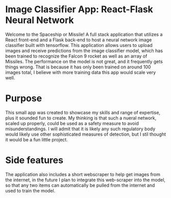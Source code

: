 # Image Classifier App: React-Flask Neural Network
Welcome to the Spaceship or Missile! A full stack application that utilizes a React front-end and a Flask back-end to host a neural network image classifier built with tensorflow. This application allows users to upload images and receive predictions from the image classifier model, which has been trained to recognize the Falcon 9 rocket as well as an array of Missiles. The performance on the model is not great, and it frequently gets things wrong. That is because it has only been trained on around 100 images total, I believe with more training data this app would scale very well.


# Purpose
This small app was created to showcase my skills and range of expertise, plus it sounded fun to create. My thinking is that such a nueral network, scaled up properly, could be used as a safety measure to avoid misunderstandings. I will admit that it is likely any such regulatory body would likely use other sophisticated measures of detection, but I stil thought it would be a fun little project.


# Side features
The application also includes a short webscraper to help get images from the internet, in the future I plan to integrate this web-scraper into the model, so that any two items can automatically be pulled from the internet and used to train the model. 

